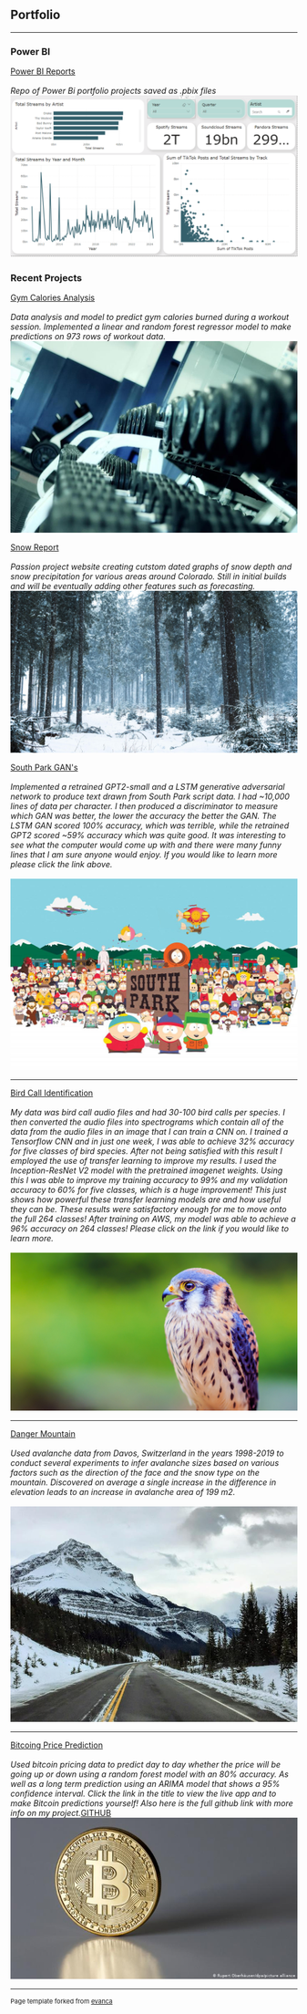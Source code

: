 ## Portfolio

---
### Power BI
[Power BI Reports](https://github.com/Noah-Prowell/powerbi)
<br><br>
*Repo of Power Bi portfolio projects saved as .pbix files*
<br>
<img src="images/streaming_dashboard.PNG?raw=true"/>
### Recent Projects

[Gym Calories Analysis](https://github.com/Noah-Prowell/gym_calories_proj)
<br><br>
*Data analysis and model to predict gym calories burned during a workout session. Implemented a linear and random forest regressor model to make predictions on 973 rows of workout data.*
<br>
<img src="images/gym_photo.jpg?raw=true"/>

[Snow Report](https://thesnowreports.com)
<br><br>
*Passion project website creating cutstom dated graphs of snow depth and snow precipitation for various areas around Colorado. Still in initial builds and will be eventually adding other features such as forecasting.*
<br>
<img src="images/Snowing_(201423329).jpeg?raw=true"/>

[South Park GAN's](http://www.github.com/Noah-Prowell/South_Park_GANs)
<br><br>
*Implemented a retrained GPT2-small and a LSTM generative adversarial network to produce text drawn from South Park script data. I had ~10,000 lines of data per character. I then produced a discriminator to measure which GAN was better, the lower the accuracy the better the GAN. The LSTM GAN scored 100% accuracy, which was terrible, while the retrained GPT2 scored ~59% accuracy which was quite good. It was interesting to see what the computer would come up with and there were many funny lines that I am sure anyone would enjoy.  If you would like to learn more please click the link above.*   
<br>
<img src="images/southpark_header.jpg?raw=true"/>

---
[Bird Call Identification](http://www.github.com/Noah-Prowell/Bird_call_id)
<br><br>
*My data was bird call audio files and had 30-100 bird calls per species. I then converted the audio files into spectrograms which contain all of the data from the audio files in an image that I can train a CNN on. I trained a Tensorflow CNN and in just one week, I was able to achieve 32% accuracy for five classes of bird species. After not being satisfied with this result I employed the use of transfer learning to improve my results.  I used the Inception-ResNet V2 model with the pretrained imagenet weights.  Using this I was able to improve my training accuracy to 99% and my validation accuracy to 60% for five classes, which is a huge improvement!  This just shows how powerful these transfer learning models are and how useful they can be.  These results were satisfactory enough for me to move onto the full 264 classes!  After training on AWS, my model was able to achieve a 96% accuracy on 264 classes!  Please click on the link if you would like to learn more.*
<br><br>
<img src="images/akestrel.jpg?raw=true"/>

---
[Danger Mountain](https://www.github.com/Noah-Prowell/Danger-Mountain)
<br><br>
*Used avalanche data from Davos, Switzerland in the years 1998-2019 to conduct several experiments to infer avalanche sizes based on various factors such as the direction of the face and the snow type on the mountain.  Discovered on average a single increase in the difference in elevation leads to an increase in avalanche area of 199 m2.*
<br><br>
<img src="images/1bc71823368e04a6b3ca74c46d9c14a9.jpg?raw=true"/>

---
[Bitcoing Price Prediction](https://share.streamlit.io/noah-prowell/bitcoin_prediction/main/app.py)
<br><br>
*Used bitcoin pricing data to predict day to day whether the price will be going up or down using a random forest model with an 80% accuracy.  As well as a long term prediction using an ARIMA model that shows a 95% confidence interval.  Click the link in the title to view the live app and to make Bitcoin predictions yourself!  Also here is the full github link with more info on my project.*[GITHUB](https://github.com/Noah-Prowell/bitcoin_prediction)  
<img src="images/bitcoin.jpg?raw=true"/>




---
<p style="font-size:11px">Page template forked from <a href="https://github.com/evanca/quick-portfolio">evanca</a></p>
<!-- Remove above link if you don't want to attibute -->
